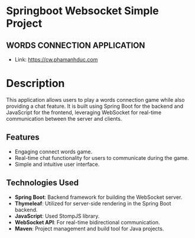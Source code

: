 # Springboot Websocket Simple Project
## WORDS CONNECTION APPLICATION
- Link: https://cw.phamanhduc.com
  
# Description
This application allows users to play a words connection game while also providing a chat feature. 
It is built using Spring Boot for the backend and JavaScript for the frontend, leveraging WebSocket for real-time communication between the server and clients.

## Features
- Engaging connect words game.
- Real-time chat functionality for users to communicate during the game.
- Simple and intuitive user interface.

## Technologies Used
- **Spring Boot**: Backend framework for building the WebSocket server.
- **Thymeleaf**: Utilized for server-side rendering in the Spring Boot backend.
- **JavaScript**: Used StompJS library.
- **WebSocket API**: For real-time bidirectional communication.
- **Maven**: Project management and build tool for Java projects.
